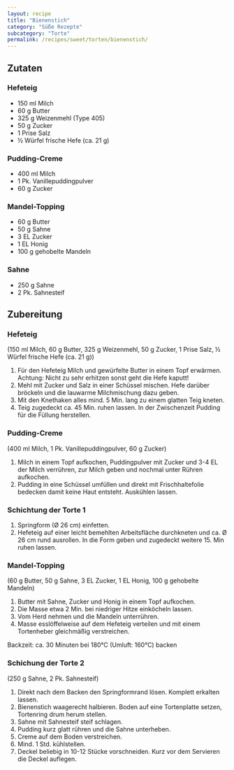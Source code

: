 ```yaml
---
layout: recipe
title: "Bienenstich"
category: "Süße Rezepte"
subcategory: "Torte"
permalink: /recipes/sweet/torten/bienenstich/
---
```


## Zutaten

### Hefeteig
- 150 ml Milch
- 60 g Butter
- 325 g Weizenmehl (Type 405)
- 50 g Zucker
- 1 Prise Salz
- ½ Würfel frische Hefe (ca. 21 g)

### Pudding-Creme
- 400 ml Milch
- 1 Pk. Vanillepuddingpulver
- 60 g Zucker

### Mandel-Topping
- 60 g Butter
- 50 g Sahne
- 3 EL Zucker
- 1 EL Honig
- 100 g gehobelte Mandeln

### Sahne
- 250 g Sahne
- 2 Pk. Sahnesteif


## Zubereitung

### Hefeteig
(150 ml Milch, 60 g Butter, 325 g Weizenmehl, 50 g Zucker, 1 Prise Salz, ½ Würfel frische Hefe (ca. 21 g))
1. Für den Hefeteig Milch und gewürfelte Butter in einem Topf erwärmen. Achtung: Nicht zu sehr erhitzen sonst geht die Hefe kaputt!
2. Mehl mit Zucker und Salz in einer Schüssel mischen. Hefe darüber bröckeln und die lauwarme Milchmischung dazu geben.
3. Mit den Knethaken alles mind. 5 Min. lang zu einem glatten Teig kneten.
4. Teig zugedeckt ca. 45 Min. ruhen lassen. In der Zwischenzeit Pudding für die Füllung herstellen.

### Pudding-Creme
(400 ml Milch, 1 Pk. Vanillepuddingpulver, 60 g Zucker)
1. Milch in einem Topf aufkochen, Puddingpulver mit Zucker und 3-4 EL der Milch verrühren, zur Milch geben und nochmal unter Rühren aufkochen.
2. Pudding in eine Schüssel umfüllen und direkt mit Frischhaltefolie bedecken damit keine Haut entsteht. Auskühlen lassen.

### Schichtung der Torte 1
1. Springform (Ø 26 cm) einfetten.
2. Hefeteig auf einer leicht bemehlten Arbeitsfläche durchkneten und ca. Ø 26 cm rund ausrollen. In die Form geben und zugedeckt weitere 15. Min ruhen lassen.

### Mandel-Topping
(60 g Butter, 50 g Sahne, 3 EL Zucker, 1 EL Honig, 100 g gehobelte Mandeln)
1. Butter mit Sahne, Zucker und Honig in einem Topf aufkochen.
2. Die Masse etwa 2 Min. bei niedriger Hitze einköcheln lassen.
3. Vom Herd nehmen und die Mandeln unterrühren. 
4. Masse esslöffelweise auf dem Hefeteig verteilen und mit einem Tortenheber gleichmäßig verstreichen.

Backzeit: ca. 30 Minuten bei 180°C (Umluft: 160°C) backen

### Schichung der Torte 2
(250 g Sahne, 2 Pk. Sahnesteif)
1. Direkt nach dem Backen den Springformrand lösen. Komplett erkalten lassen.
2. Bienenstich waagerecht halbieren. Boden auf eine Tortenplatte setzen, Tortenring drum herum stellen.
3. Sahne mit Sahnesteif steif schlagen.
4. Pudding kurz glatt rühren und die Sahne unterheben.
5. Creme auf dem Boden verstreichen.
6. Mind. 1 Std. kühlstellen.
7. Deckel beliebig in 10-12 Stücke vorschneiden. Kurz vor dem Servieren die Deckel auflegen.
